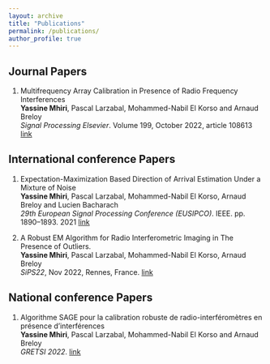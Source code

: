 ```yaml
---
layout: archive
title: "Publications"
permalink: /publications/
author_profile: true
---
```


<!-- {% if author.googlescholar %}
  You can also find my articles on <u><a href="{{author.googlescholar}}">my Google Scholar profile</a>.</u>
{% endif %}

{% include base_path %}

{% for post in site.publications reversed %}
  {% include archive-single.html %}
{% endfor %} -->


## Journal Papers
1. Multifrequency Array Calibration in Presence of Radio Frequency Interferences \
  **Yassine Mhiri**, Pascal Larzabal, Mohammed-Nabil El Korso and Arnaud Breloy \
  *Signal Processing Elsevier*. Volume 199, October 2022, article 108613
  [link](https://arxiv.org/pdf/2202.07297.pdf)
  <!-- [link](https://www.sciencedirect.com/science/article/pii/S0165168422001530) -->
  
## International conference Papers
1. Expectation-Maximization Based Direction of Arrival Estimation Under a Mixture of Noise \
  **Yassine Mhiri**, Pascal Larzabal, Mohammed-Nabil El Korso, Arnaud Breloy and Lucien Bacharach \
  *29th European Signal Processing Conference (EUSIPCO)*. IEEE. pp. 1890–1893. 2021
  [link](https://hal.archives-ouvertes.fr/hal-03156738/document)

2. A Robust EM Algorithm for Radio Interferometric Imaging in The Presence of Outliers.\
  **Yassine Mhiri**, Pascal Larzabal, Mohammed-Nabil El Korso, Arnaud Breloy \
  *SiPS22*, Nov 2022, Rennes, France.
  [link](https://hal.archives-ouvertes.fr/hal-03823295/document)

## National conference Papers
1. Algorithme SAGE pour la calibration robuste de radio-interféromètres en présence d’interférences \
  **Yassine Mhiri**, Pascal Larzabal, Mohammed-Nabil El Korso and Arnaud Breloy \
  *GRETSI 2022*. [link](https://arxiv.org/pdf/2202.07297.pdf)

